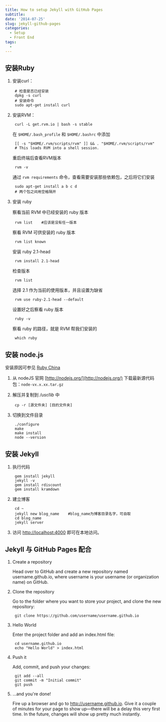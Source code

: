 ```yaml
---
title: How to setup Jekyll with GitHub Pages
subtitle:
date: '2014-07-25'
slug: jekyll-github-pages
categories:
  - Setup
  - Front End
tags:
  - 
---
```


## 安装Ruby
1. 安装curl：

        # 检查是否已经安装
        dpkg -s curl
        # 安装命令
        sudo apt-get install curl
2. 安装RVM：

        curl -L get.rvm.io | bash -s stable

    在 `$HOME/.bash_profile` 和 `$HOME/.bashrc` 中添加

        [[ -s "$HOME/.rvm/scripts/rvm" ]] && . "$HOME/.rvm/scripts/rvm"
        # This loads RVM into a shell session.

    重启终端后查看RVM版本

        rvm -v

    通过 `rvm requirements` 命令，查看需要安装那些依赖包，之后将它们安装

        sudo apt-get install a b c d
        # 两个包之间用空格隔开
3. 安装 ruby

    察看当前 RVM 中已经安装的 ruby 版本

        rvm list	#应该是没有任一版本

    察看 RVM 可供安装的 ruby 版本

        rvm list known

    安装 ruby 2.1-head

        rvm install 2.1-head

    检查版本

        rvm list

    选择 2.1 作为当前的使用版本，并且设置为缺省

        rvm use ruby-2.1-head --default

    设置好之后察看 ruby 版本

        ruby -v

    察看 ruby 的路径，就是 RVM 帮我们安装的

        which ruby

##	安装 node.js
安装原因可参见 [Ruby China](https://ruby-china.org/topics/692)

1. 从 nodeJS 官网 [http://nodejs.org/](http://nodejs.org/) 下载最新源代码包：`node-vx.x.xx.tar.gz`
2. 解压并复制到 */usr/lib* 中

        cp -r [源文件夹] [目的文件夹]

3. 切换到文件目录

        ./configure 
        make
        make install
        node --version

## 安装 Jekyll
1. 执行代码

        gem install jekyll
        jekyll -v
        gem install rdiscount
        gem install kramdown 
2. 建立博客

        cd ~
        jekyll new blog_name	#blog_name为博客目录名字，可自取
        cd blog_name
        jekyll server
3. 访问 [http://localhost:4000](http://localhost:4000) 即可在本地访问。

## Jekyll 与 GitHub Pages 配合
1. Create a repository

    Head over to GitHub and create a new repository named username.github.io, where username is your username (or organization name) on GitHub.
2. Clone the repository

    Go to the folder where you want to store your project, and clone the new repository:

        git clone https://github.com/username/username.github.io
3. Hello World

    Enter the project folder and add an index.html file:

        cd username.github.io
        echo "Hello World" > index.html
4. Push it

    Add, commit, and push your changes:

        git add --all
        git commit -m "Initial commit"
        git push
5. …and you're done!

	Fire up a browser and go to http://username.github.io. Give it a couple of minutes for your page to show up—there will be a delay this very first time. In the future, changes will show up pretty much instantly.
